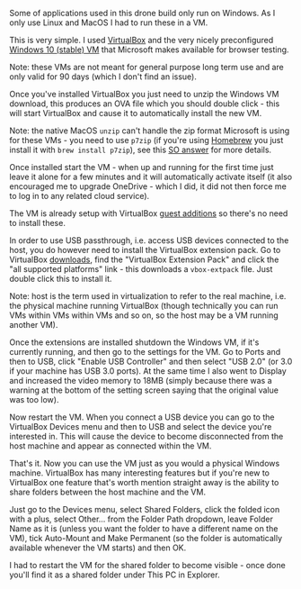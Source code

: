 Some of applications used in this drone build only run on Windows. As I only use Linux and MacOS I had to run these in a VM.

This is very simple. I used [VirtualBox](https://www.virtualbox.org) and the very nicely preconfigured [Windows 10 (stable) VM](https://developer.microsoft.com/en-us/microsoft-edge/tools/vms/) that Microsoft makes available for browser testing.

Note: these VMs are not meant for general purpose long term use and are only valid for 90 days (which I don't find an issue).

Once you've installed VirtualBox you just need to unzip the Windows VM download, this produces an OVA file which you should double click - this will start VirtualBox and cause it to automatically install the new VM.

Note: the native MacOS `unzip` can't handle the zip format Microsoft is using for these VMs - you need to use `p7zip` (if you're using [Homebrew](https://brew.sh/) you just install it with `brew install p7zip`), see this [SO answer](https://superuser.com/a/626731/238591) for more details.

Once installed start the VM - when up and running for the first time just leave it alone for a few minutes and it will automatically activate itself (it also encouraged me to upgrade OneDrive - which I did, it did not then force me to log in to any related cloud service).

The VM is already setup with VirtualBox [guest additions](https://www.virtualbox.org/manual/ch04.html) so there's no need to install these.

In order to use USB passthrough, i.e. access USB devices connected to the host, you do however need to install the VirtualBox extension pack. Go to VirtualBox [downloads](https://www.virtualbox.org/wiki/Downloads), find the "VirtualBox Extension Pack" and click the "all supported platforms" link - this downloads a `vbox-extpack` file. Just double click this to install it.

Note: host is the term used in virtualization to refer to the real machine, i.e. the physical machine running VirtualBox (though technically you can run VMs within VMs within VMs and so on, so the host may be a VM running another VM).

Once the extensions are installed shutdown the Windows VM, if it's currently running, and then go to the settings for the VM. Go to Ports and then to USB, click "Enable USB Controller" and then select "USB 2.0" (or 3.0 if your machine has USB 3.0 ports). At the same time I also went to Display and increased the video memory to 18MB (simply because there was a warning at the bottom of the setting screen saying that the original value was too low).

Now restart the VM. When you connect a USB device you can go to the VirtualBox Devices menu and then to USB and select the device you're interested in. This will cause the device to become disconnected from the host machine and appear as connected within the VM.

That's it. Now you can use the VM just as you would a physical Windows machine. VirtualBox has many interesting features but if you're new to VirtualBox one feature that's worth mention straight away is the ability to share folders between the host machine and the VM.

Just go to the Devices menu, select Shared Folders, click the folded icon with a plus, select Other... from the Folder Path dropdown, leave Folder Name as it is (unless you want the folder to have a different name on the VM), tick Auto-Mount and Make Permanent (so the folder is automatically available whenever the VM starts) and then OK.

I had to restart the VM for the shared folder to become visible - once done you'll find it as a shared folder under This PC in Explorer.
